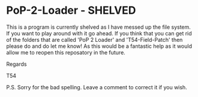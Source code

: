 # PoP-2-Loader - SHELVED
This is a program is currently shelved as I have messed up the file system. If you want to play around with it go ahead. If you think that you can get rid of the folders that are called 'PoP 2 Loader' and 'T54-Field-Patch' then please do and do let me know! As this would be a fantastic help as it would allow me to reopen this reposatory in the future.

Regards

T54

P.S. Sorry for the bad spelling. Leave a comment to correct it if you wish.
